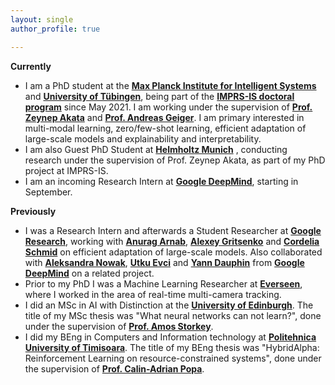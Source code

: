 ```yaml
---
layout: single
author_profile: true

---
```

**Currently**

- I am a PhD student at the **[Max Planck Institute for Intelligent Systems](https://is.mpg.de/)** and **[University of Tübingen](https://uni-tuebingen.de/en/)**, being part of the **[IMPRS-IS doctoral program](https://imprs.is.mpg.de/)** since May 2021. I am working under the supervision of **[Prof. Zeynep Akata](https://scholar.google.com/citations?user=jQl9RtkAAAAJ&hl=en)** and **[Prof. Andreas Geiger](https://scholar.google.ca/citations?user=SrVnrPcAAAAJ&hl=en)**. I am primary interested in multi-modal learning, zero/few-shot learning, efficient adaptation of large-scale models and explainability and interpretability.
- I am also Guest PhD Student at **[Helmholtz Munich](https://www.helmholtz-munich.de/en)** , conducting research under the supervision of Prof. Zeynep Akata, as part of my PhD project at IMPRS-IS.
- I am an incoming Research Intern at **[Google DeepMind](https://deepmind.google/)**, starting in September. 

**Previously**
- I was a Research Intern and afterwards a Student Researcher at **[Google Research](https://research.google/teams/perception/)**, working with **[Anurag Arnab](https://scholar.google.com/citations?user=l2FS2_IAAAAJ&hl=en)**, **[Alexey Gritsenko](https://scholar.google.nl/citations?user=zTy9cUwAAAAJ&hl=en)**  and **[Cordelia Schmid](https://scholar.google.com/citations?user=IvqCXP4AAAAJ&hl=en)** on efficient adaptation of large-scale models. Also collaborated with **[Aleksandra Nowak](https://scholar.google.com/citations?user=2A-eZhQAAAAJ&hl=pl)**, **[Utku Evci](https://scholar.google.com/citations?user=8yGMMwcAAAAJ&hl=en)** and **[Yann Dauphin](https://scholar.google.com/citations?user=XSforroAAAAJ&hl=en)** from **[Google DeepMind](https://deepmind.google/)** on a related project.
- Prior to my PhD I was a Machine Learning Researcher at **[Everseen](https://everseen.com/)**, where I worked in the area of real-time multi-camera tracking.
- I did an MSc in AI with Distinction at the **[University of Edinburgh](https://www.ed.ac.uk/)**. The title of my MSc thesis was "What neural networks can not learn?", done under the supervision of **[Prof. Amos Storkey](https://www.bayeswatch.com/)**. 
- I did my BEng in Computers and Information technology at **[Politehnica University of Timisoara](https://www.upt.ro/Universitatea-Politehnica-Timisoara_en.html)**. The title of my BEng thesis was "HybridAlpha: Reinforcement Learning on resource-constrained systems", done under the supervision of **[Prof. Calin-Adrian Popa](https://sites.google.com/site/popacalinadrian/)**. 

